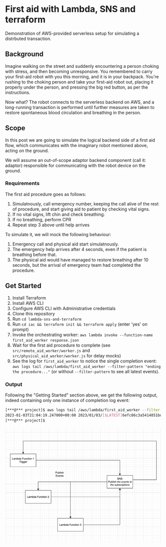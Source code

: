 # First aid with Lambda, SNS and terraform

Demonstration of AWS-provided serverless setup for simulating a distrbuted transaction.

## Background

Imagine walking on the street and suddenly encountering a person choking with stress, and then becoming unresponsive.
You remembered to carry your first-aid robot with you this morning, and it is in your backpack.
You're rushing to the choking person and take your first-aid robot out, placing it properly under the person, and pressing the big red button, as per the instructions.

Now what? The robot connects to the serverless backend on AWS, and a long-running transaction is performed until further measures are taken to restore spontaneous blood circulation and breathing in the person.

## Scope

In this post we are going to simulate the logical backend side of a first aid flow, which communicates with the imaginary robot mentioned above, acting on the ground.

We will assume an out-of-scope adaptor backend component (call it: adaptor) responsible for communicating with the robot device on the ground.

### Requirements

The first aid procedure goes as follows:

1. Simulatnously, call emergency number, keeping the call alive of the rest of procedure, and start giving aid to patient by checking vital signs.
2. If no vital signs, lift chin and check breathing.
3. If no breathing, perform CPR
4. Repeat step 3 above until help arrives

To simulate it, we will mock the following behaviour:

1. Emergency call and physical aid start simulatnously.
2. The emergency help arrives after 4 seconds, even if the patient is breathing before that.
3. The physical aid would have managed to restore breathing after 10 seconds, but the arrival of emergency team had completed the procedure.

## Get Started

1. Install Terraform
2. Install AWS CLI
3. Configure AWS CLI with Administrative credentials
4. Clone this repository
5. Run `cd lambda-sns-and-terraform`
6. Run `cd iac && terraform init && terraform apply` (enter 'yes' on prompt)
7. Invoke the orchestrating worker: `aws lambda invoke --function-name first_aid_worker response.json`
8. Wait for the first aid procedure to complete (see `src/remote_aid_worker/worker.js` and `src/physical_aid_worker/worker.js` for delay mocks)
9. See the log for `first_aid_worker` to notice the single completion event: `aws logs tail /aws/lambda/first_aid_worker --filter-pattern "ending the procedure..."` (or without `--filter-pattern` to see all latest events).

### Output

Following the "Getting Started" section above, we get the following output, indeed containing only one instance of completion log event:

```bash
[***@*** project]$ aws logs tail /aws/lambda/first_aid_worker --filter-pattern "ending the procedure..."
2023-01-03T21:04:19.247000+00:00 2023/01/03/[$LATEST]6efc86c3a5414851bd654236b3da78b1 2023-01-03T21:04:19.247Z  e3bfcb9d-962e-4502-a41f-2fa469b6c4c2      INFO    Emergency team arrived. ending the procedure...
[***@*** project]$
```

![code flow](./codeflow.png)

